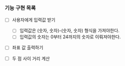 ### 기능 구현 목록
- [ ] 사용자에게 입력값 받기
  - [ ] 입력값은 (숫자, 숫자)-(숫자, 숫자) 형식을 가져야한다.
  - [ ] 입력값의 숫자는 0부터 24까지의 숫자로 이뤄져야한다.
    
- [ ] 좌표 값 출력하기
- [ ] 두 점 사이 거리 계산







